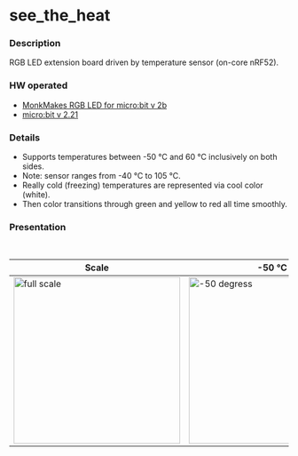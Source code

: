 # see_the_heat

### Description

RGB LED extension board driven by temperature sensor (on-core nRF52).


### HW operated
- [MonkMakes RGB LED for micro:bit v 2b](https://www.monkmakes.com/mb_rgb)
- [micro:bit v 2.21](https://tech.microbit.org/hardware/)

### Details

- Supports temperatures between -50 °C and 60 °C inclusively on both sides.
- Note: sensor ranges from -40 °C to 105 °C.
- Really cold (freezing) temperatures are represented via cool color (white).
- Then color transitions through green and yellow to red all time smoothly.


### Presentation

<table>
  <caption>Chosen temperatures</caption>
  <thead>
    <th>Scale</th>
    <th>-50 °C</th>
    <th>0 °C</th>
    <th>15 °C</th>
    <th>25 °C</th>
    <th>30 °C</th>
    <th>40 °C</th>
    <th>50 °C</th>
  </thead>
  <tbody>
    <tr>
      <td><img src="https://github.com/deep-outcome/see_the_heat/blob/main/pre/full-scale.gif" alt="full scale" height="300" /></td> 
      <td><img src="https://github.com/deep-outcome/see_the_heat/blob/main/pre/-50-deg.jpg" alt="-50 degress" height="300" /></td> 
      <td><img src="https://github.com/deep-outcome/see_the_heat/blob/main/pre/0-deg.jpg" alt="0 degress" height="300" /></td>
      <td><img src="https://github.com/deep-outcome/see_the_heat/blob/main/pre/15-deg.jpg" alt="15 degress" height="300" /></td>
      <td><img src="https://github.com/deep-outcome/see_the_heat/blob/main/pre/25-deg.jpg" alt="25 degress" height="300" /></td>
      <td><img src="https://github.com/deep-outcome/see_the_heat/blob/main/pre/30-deg.jpg" alt="30 degress" height="300" /></td>
      <td><img src="https://github.com/deep-outcome/see_the_heat/blob/main/pre/40-deg.jpg" alt="40 degress" height="300" /></td>
      <td><img src="https://github.com/deep-outcome/see_the_heat/blob/main/pre/50-deg.jpg" alt="50 degress" height="300" /></td>
    </tr>
  </tbody>
</table>
